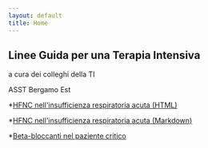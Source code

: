 ```yaml
---
layout: default
title: Home
---
```




## Linee Guida per una Terapia Intensiva
a cura dei colleghi della TI

ASST Bergamo Est 

*[HFNC nell'insufficienza respiratoria acuta (HTML)](https://kapefier.github.io//hfnc5.xhtml)

*[HFNC nell'insufficienza respiratoria acuta (Markdown)](hfnc6.md)

*[Beta-bloccanti nel paziente critico](betablokkirev23.xhtml)
